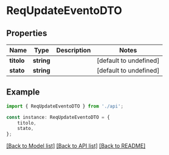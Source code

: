 # ReqUpdateEventoDTO


## Properties

Name | Type | Description | Notes
------------ | ------------- | ------------- | -------------
**titolo** | **string** |  | [default to undefined]
**stato** | **string** |  | [default to undefined]

## Example

```typescript
import { ReqUpdateEventoDTO } from './api';

const instance: ReqUpdateEventoDTO = {
    titolo,
    stato,
};
```

[[Back to Model list]](../README.md#documentation-for-models) [[Back to API list]](../README.md#documentation-for-api-endpoints) [[Back to README]](../README.md)
